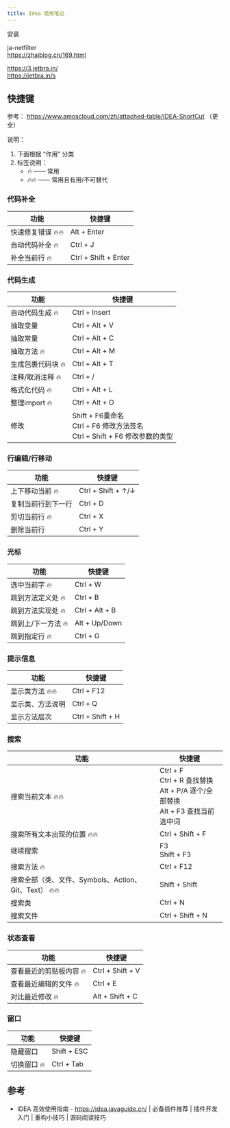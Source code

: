```yaml
---
title: Idea 使用笔记
---
```


安装

ja-netfilter \
https://zhaiblog.cn/169.html

https://3.jetbra.in/ \
https://jetbra.in/s

## 快捷键

参考： <https://www.amoscloud.com/zh/attached-table/IDEA-ShortCut> （更全）

说明：

1. 下面根据 “作用” 分类
1. 标签说明：
    + 🔥 —— 常用
    + 🔥🔥 —— 常用且有用/不可替代

### 代码补全

功能 | 快捷键
--- | ---
快速修复错误 🔥🔥 | Alt + Enter
自动代码补全 🔥 | Ctrl + J
补全当前行 🔥 | Ctrl + Shift + Enter

### 代码生成

功能 | 快捷键
--- | ---
自动代码生成 🔥 | Ctrl + Insert
抽取变量 | Ctrl + Alt + V
抽取常量 | Ctrl + Alt + C
抽取方法 🔥 | Ctrl + Alt + M
生成包裹代码块 🔥 | Ctrl + Alt + T
注释/取消注释 🔥 | Ctrl + /
格式化代码 🔥 | Ctrl + Alt + L
整理import 🔥 | Ctrl + Alt + O
修改 | Shift + F6重命名 <br> Ctrl + F6 修改方法签名 <br> Ctrl + Shift + F6 修改参数的类型

### 行编辑/行移动

功能 | 快捷键
--- | ---
上下移动当前 🔥 | Ctrl + Shift + ↑/↓
复制当前行到下一行 | Ctrl + D
剪切当前行 🔥 | Ctrl + X
删除当前行 | Ctrl + Y

### 光标

功能 | 快捷键
--- | ---
选中当前字 🔥 | Ctrl + W
跳到方法定义处 🔥 | Ctrl + B
跳到方法实现处 🔥 | Ctrl + Alt + B
跳到上/下一方法 🔥 | Alt + Up/Down
跳到指定行 🔥 | Ctrl + G

### 提示信息

功能 | 快捷键
--- | ---
显示类方法 🔥🔥 | Ctrl + F12
显示类、方法说明 | Ctrl + Q
显示方法层次 | Ctrl + Shift + H

### 搜索

功能 | 快捷键
--- | ---
搜索当前文本 🔥🔥 | Ctrl + F <br> Ctrl + R 查找替换 <br>  Alt + P/A 逐个/全部替换 <br> Alt + F3 查找当前选中词
搜索所有文本出现的位置 🔥🔥 | Ctrl + Shift + F
继续搜索 | F3 <br> Shift + F3
搜索方法 🔥 | Ctrl + F12
搜索全部（类、文件、Symbols、Action、Git、Text） 🔥🔥 | Shift + Shift
搜索类 | Ctrl + N
搜索文件 | Ctrl + Shift + N

### 状态查看

功能 | 快捷键
--- | ---
查看最近的剪贴板内容 🔥 | Ctrl + Shift + V
查看最近编辑的文件 🔥 | Ctrl + E
对比最近修改 🔥 | Alt + Shift + C

### 窗口

功能 | 快捷键
--- | ---
隐藏窗口 | Shift + ESC
切换窗口 🔥 | Ctrl + Tab

## 参考

+ IDEA 高效使用指南 - <https://idea.javaguide.cn/> | 必备插件推荐 | 插件开发入门 | 重构小技巧 | 源码阅读技巧
